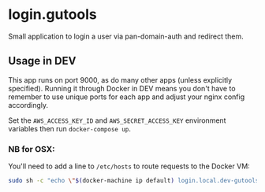 # login.gutools

Small application to login a user via pan-domain-auth and redirect them.

## Usage in DEV
This app runs on port 9000, as do many other apps (unless explicitly specified).
Running it through Docker in DEV means you don't have to remember to use unique ports for each app and adjust your nginx config accordingly.

Set the `AWS_ACCESS_KEY_ID` and `AWS_SECRET_ACCESS_KEY` environment variables then run `docker-compose up`.

### NB for OSX:
You'll need to add a line to `/etc/hosts` to route requests to the Docker VM:

```sh
sudo sh -c "echo \"$(docker-machine ip default) login.local.dev-gutools.co.uk\" >> /etc/hosts"
```
